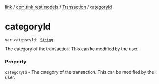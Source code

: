 [link](../../index.md) / [com.tink.rest.models](../index.md) / [Transaction](index.md) / [categoryId](./category-id.md)

# categoryId

`var categoryId: `[`String`](https://kotlinlang.org/api/latest/jvm/stdlib/kotlin/-string/index.html)

The category of the transaction. This can be modified by the user.

### Property

`categoryId` - The category of the transaction. This can be modified by the user.